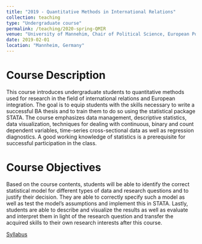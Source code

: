 ```yaml
---
title: "2019 - Quantitative Methods in International Relations"
collection: teaching
type: "Undergraduate course"
permalink: /teaching/2020-spring-QMIR
venue: "University of Mannehim, Chair of Political Science, European Politics"
date: 2019-02-01
location: "Mannheim, Germany"
---
```



Course Description
======
This course introduces undergraduate students to quantitative methods used for research in the
field of international relations and European integration. The goal is to equip students with the
skills necessary to write a successful BA thesis and to train them to do so using the statistical
package STATA. The course emphasizes data management, descriptive statistics, data visualization,
 techniques for dealing with continuous, binary and count dependent variables, time-series
cross-sectional data as well as regression diagnostics. A good working knowledge of statistics is a
prerequisite for successful participation in the class.


Course Objectives
======
Based on the course contents, students will be able to identify the correct statistical model for
different types of data and research questions and to justify their decision. They are able to correctly
specify such a model as well as test the model’s assumptions and implement this in STATA. Lastly,
students are able to describe and visualize the results as well as evaluate and interpret them in
light of the research question and transfer the acquired skills to their own research interests after
this course.


[Syllabus](http://d-wey.github.io/files/Syllabus_QMIR_2020.pdf)

